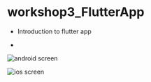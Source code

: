    # workshop3_FlutterApp
- Introduction to flutter app

- 
![android screen](https://github.com/brkgns/workshop3_FlutterApp/assets/105736424/79345b1d-6d72-40e9-a126-ac015ba137e2)




![ios screen](https://github.com/brkgns/workshop3_FlutterApp/assets/105736424/016014e1-083f-4ddc-8ef3-46629ad1a271)
